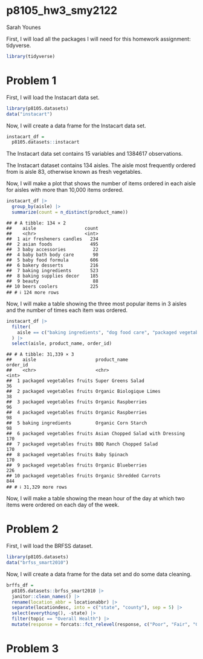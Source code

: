 p8105_hw3_smy2122
================
Sarah Younes

First, I will load all the packages I will need for this homework
assignment: tidyverse.

``` r
library(tidyverse)
```

# Problem 1

First, I will load the Instacart data set.

``` r
library(p8105.datasets)
data("instacart")
```

Now, I will create a data frame for the Instacart data set.

``` r
instacart_df =
  p8105.datasets::instacart
```

The Instacart data set contains 15 variables and 1384617 observations.

The Instacart dataset contains 134 aisles. The aisle most frequently
ordered from is aisle 83, otherwise known as fresh vegetables.

Now, I will make a plot that shows the number of items ordered in each
aisle for aisles with more than 10,000 items ordered.

``` r
instacart_df |>
  group_by(aisle) |>
  summarize(count = n_distinct(product_name))
```

    ## # A tibble: 134 × 2
    ##    aisle                  count
    ##    <chr>                  <int>
    ##  1 air fresheners candles   234
    ##  2 asian foods              495
    ##  3 baby accessories          22
    ##  4 baby bath body care       90
    ##  5 baby food formula        606
    ##  6 bakery desserts          216
    ##  7 baking ingredients       523
    ##  8 baking supplies decor    185
    ##  9 beauty                    88
    ## 10 beers coolers            225
    ## # ℹ 124 more rows

Now, I will make a table showing the three most popular items in 3
aisles and the number of times each item was ordered.

``` r
instacart_df |>
  filter(
    aisle == c("baking ingredients", "dog food care", "packaged vegetables fruits")
  ) |>
  select(aisle, product_name, order_id)
```

    ## # A tibble: 31,339 × 3
    ##    aisle                      product_name                      order_id
    ##    <chr>                      <chr>                                <int>
    ##  1 packaged vegetables fruits Super Greens Salad                      36
    ##  2 packaged vegetables fruits Organic Biologique Limes                38
    ##  3 packaged vegetables fruits Organic Raspberries                     96
    ##  4 packaged vegetables fruits Organic Raspberries                     98
    ##  5 baking ingredients         Organic Corn Starch                     98
    ##  6 packaged vegetables fruits Asian Chopped Salad with Dressing      170
    ##  7 packaged vegetables fruits BBQ Ranch Chopped Salad                170
    ##  8 packaged vegetables fruits Baby Spinach                           170
    ##  9 packaged vegetables fruits Organic Blueberries                    226
    ## 10 packaged vegetables fruits Organic Shredded Carrots               844
    ## # ℹ 31,329 more rows

Now, I will make a table showing the mean hour of the day at which two
items were ordered on each day of the week.

# Problem 2

First, I will load the BRFSS dataset.

``` r
library(p8105.datasets)
data("brfss_smart2010")
```

Now, I will create a data frame for the data set and do some data
cleaning.

``` r
brffs_df =
  p8105.datasets::brfss_smart2010 |>
  janitor::clean_names() |>
  rename(location_abbr = locationabbr) |>
  separate(locationdesc, into = c("state", "county"), sep = 5) |>
  select(everything(), -state) |>
  filter(topic == "Overall Health") |>
  mutate(response = forcats::fct_relevel(response, c("Poor", "Fair", "Good", "Very good", "Excellent")))
```

# Problem 3
